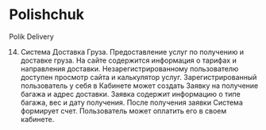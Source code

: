 # Polishchuk
Polik Delivery

14. Система Доставка Груза. Предоставление услуг по получению и доставке груза. На сайте содержится информация о тарифах и направления
доставки. Незарегистрированному пользователю доступен просмотр сайта и калькулятор услуг. Зарегистрированный пользователь у себя в Кабинете
может создать Заявку на получение багажа и адрес доставки. Заявка содержит информацию о типе багажа, вес и дату получения. После
получения заявки Система формирует счет. Пользователь может оплатить его в своем кабинете.

